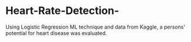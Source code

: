 # Heart-Rate-Detection-
Using Logistic Regression ML technique and data from Kaggle, a persons' potential for heart disease was evaluated.
